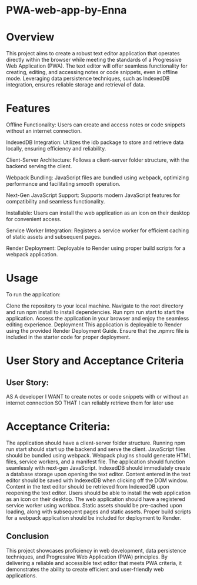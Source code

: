 # PWA-web-app-by-Enna
# Overview
This project aims to create a robust text editor application that operates directly within the browser while meeting the standards of a Progressive Web Application (PWA). The text editor will offer seamless functionality for creating, editing, and accessing notes or code snippets, even in offline mode. Leveraging data persistence techniques, such as IndexedDB integration, ensures reliable storage and retrieval of data.

# Features
Offline Functionality: Users can create and access notes or code snippets without an internet connection.

IndexedDB Integration: Utilizes the idb package to store and retrieve data locally, ensuring efficiency and reliability.

Client-Server Architecture: Follows a client-server folder structure, with the backend serving the client.

Webpack Bundling: JavaScript files are bundled using webpack, optimizing performance and facilitating smooth operation.

Next-Gen JavaScript Support: Supports modern JavaScript features for compatibility and seamless functionality.

Installable: Users can install the web application as an icon on their desktop for convenient access.

Service Worker Integration: Registers a service worker for efficient caching of static assets and subsequent pages.

Render Deployment: Deployable to Render using proper build scripts for a webpack application.

# Usage
To run the application:

Clone the repository to your local machine.
Navigate to the root directory and run npm install to install dependencies.
Run npm run start to start the application.
Access the application in your browser and enjoy the seamless editing experience.
Deployment
This application is deployable to Render using the provided Render Deployment Guide. Ensure that the .npmrc file is included in the starter code for proper deployment.

# User Story and Acceptance Criteria
## User Story:
AS A developer
I WANT to create notes or code snippets with or without an internet connection
SO THAT I can reliably retrieve them for later use

# Acceptance Criteria:

The application should have a client-server folder structure.
Running npm run start should start up the backend and serve the client.
JavaScript files should be bundled using webpack.
Webpack plugins should generate HTML files, service workers, and a manifest file.
The application should function seamlessly with next-gen JavaScript.
IndexedDB should immediately create a database storage upon opening the text editor.
Content entered in the text editor should be saved with IndexedDB when clicking off the DOM window.
Content in the text editor should be retrieved from IndexedDB upon reopening the text editor.
Users should be able to install the web application as an icon on their desktop.
The web application should have a registered service worker using workbox.
Static assets should be pre-cached upon loading, along with subsequent pages and static assets.
Proper build scripts for a webpack application should be included for deployment to Render.
## Conclusion
This project showcases proficiency in web development, data persistence techniques, and Progressive Web Application (PWA) principles. By delivering a reliable and accessible text editor that meets PWA criteria, it demonstrates the ability to create efficient and user-friendly web applications.

